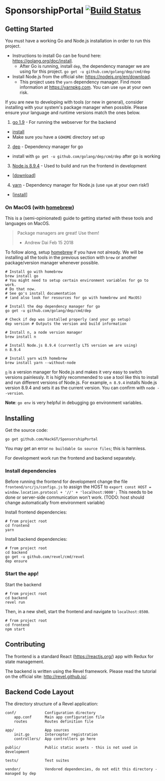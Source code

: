# SponsorshipPortal [![Build Status](https://travis-ci.org/HackGT/SponsorshipPortal.svg?branch=master)](https://travis-ci.org/HackGT/SponsorshipPortal)

## Getting Started

You must have a working Go and Node.js installation in order to run this project.
- Instructions to install Go can be found here: https://golang.org/doc/install.
  - After Go is running, install `dep`, the dependency manager we are using for this project. `go get -u github.com/golang/dep/cmd/dep`
- Install Node.js from the official site: https://nodejs.org/en/download.
  - This project uses the `yarn` dependency manager. Find more information at https://yarnpkg.com. You can use `npm` at your own risk.

If you are new to developing with tools (or new in general), consider installing with your system's package manager when possible.
Please ensure your language and runtime versions match the ones below.

1. [go 1.9](https://golang.org) - For running the webserver for the backend
  - [install](https://golang.org/doc/install)
  - Make sure you have a `GOHOME` directory set up
2. [dep](https://golang.github.io/dep/) - Dependency manager for go
  - install with `go get -u github.com/golang/dep/cmd/dep` after go is working
3. [Node.js 8.9.4](https://nodejs.org/en/) - Used to build and run the frontend in development
  - [[download](https://nodejs.org/en/download/)]
4. [yarn](https://yarnpkg.com/) - Dependency manager for Node.js (use `npm` at your own risk!)
  - [[install](https://yarnpkg.com/en/docs/install)]

### On MacOS (with [homebrew](https://brew.sh))

This is a (semi-opinionated) guide to getting started with these tools and languages on MacOS.

> Package managers are great! Use them!
> - Andrew Dai Feb 15 2018

To follow along, setup [homebrew](https://brew.sh) if you have not already.
We will be installing all the tools in the previous section with `brew` or
another package/version manager whenever possible.

```
# Install go with homebrew
brew install go
# You might need to setup certain environment variables for go to work.
# Do that now.
# See go's install documentation
# (and also look for resources for go with homebrew and MacOS)

# Install the dep dependency manager for go
go get -u github.com/golang/dep/cmd/dep

# Check if dep was installed properly (and your go setup)
dep version # Outputs the version and build information

# Install n, a node version manager
brew install n

# Install Node.js 8.9.4 (currently LTS version we are using)
n 8.9.4

# Install yarn with homebrew
brew install yarn --without-node
```

[`n`](https://github.com/tj/n) is a version manager for Node.js and makes it very easy to switch versions painlessly.
It is highly recommended to use a tool like this to install and run different versions of Node.js.
For example, `n 8.9.4` installs Node.js version 8.9.4 and sets it as the current version.
You can confirm with `node --version`.

**Note**: `go env` is very helpful in debugging go environment variables.

## Installing

Get the source code:
```
go get github.com/HackGT/SponsorshipPortal
```
You may get an error `no buildable Go source files`; this is harmless.

For development work run the frontend and backend separately.

### Install dependencies

Before running the frontend for development change the file `frontend/src/js/configs.js` to assign the HOST to `export const HOST = window.location.protocol + '//' + 'localhost:9000';` This needs to be done or server-side communication won't work. (TODO: host should change automatically from environment variable)

Install frontend dependencies:
```
# from project root
cd frontend
yarn
```

Install backend dependencies:
```
# from project root
cd backend
go get -u github.com/revel/cmd/revel
dep ensure
```

### Start the app!

Start the backend
```
# from project root
cd backend
revel run
```

Then, in a new shell, start the frontend and navigate to `localhost:8500`.
```
# from project root
cd frontend
npm start
```

## Contributing

The frontend is a standard React (https://reactjs.org/) app with Redux for state management.

The backend is written using the Revel framework. Please read the tutorial on the official site: http://revel.github.io/.

## Backend Code Layout

The directory structure of a Revel application:
```
conf/             Configuration directory
    app.conf      Main app configuration file
    routes        Routes definition file

app/              App sources
    init.go       Interceptor registration
    controllers/  App controllers go here

public/           Public static assets - this is not used in development

tests/            Test suites

vendor/           Vendored dependencies, do not edit this directory - managed by dep
```
